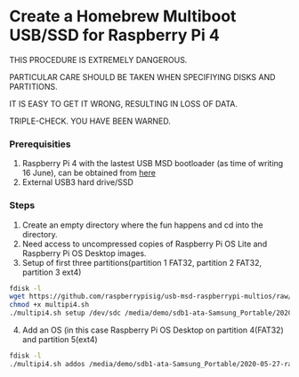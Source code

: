# Create a Homebrew Multiboot USB/SSD for Raspberry Pi 4

THIS PROCEDURE IS EXTREMELY DANGEROUS. 

PARTICULAR CARE SHOULD BE TAKEN WHEN SPECIFIYING DISKS AND PARTITIONS.

IT IS EASY TO GET IT WRONG, RESULTING IN LOSS OF DATA. 

TRIPLE-CHECK. YOU HAVE BEEN WARNED.

### Prerequisities

1.  Raspberry Pi 4 with the lastest USB MSD bootloader (as time of writing 16 June), can be obtained from [here](https://github.com/raspberrypi/rpi-eeprom/blob/master/releases.md)
2. External USB3 hard drive/SSD

### Steps

1. Create an empty directory where the fun happens and cd into the directory.
2. Need access to uncompressed copies of Raspberry Pi OS Lite and Raspberry Pi OS Desktop images.
3. Setup of first three partitions(partition 1 FAT32, partition 2 FAT32, partition 3 ext4) 

```sh
fdisk -l
wget https://github.com/raspberrypisig/usb-msd-raspberrypi-multios/raw/master/multipi4.sh
chmod +x multipi4.sh
./multipi4.sh setup /dev/sdc /media/demo/sdb1-ata-Samsung_Portable/2020-05-27-raspios-buster-lite-armhf.img
```
4. Add an OS (in this case Raspberry Pi OS Desktop on partition 4(FAT32) and partition 5(ext4)

```sh
fdisk -l
./multipi4.sh addos /media/demo/sdb1-ata-Samsung_Portable/2020-05-27-raspios-buster-armhf.img /dev/sdc4 /dev/sdc5 "Raspberry Pi OS Desktop"
```



